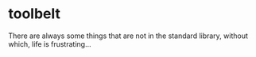 # toolbelt
There are always some things that are not in the standard library, without which, life is frustrating...
